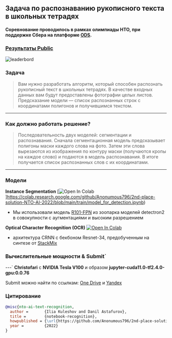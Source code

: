 ## Задача по распознаванию рукописного текста в школьных тетрадях
#### Соревнование проводилось в рамках олимпиады НТО, при поддержке Сбера на платформе [ODS](https://ods.ai/competitions/nto_final_21-22).

### [Результаты Public](https://ods.ai/competitions/nto_final_21-22/leaderboard)
![leaderbord](https://cdn.discordapp.com/attachments/660500818180440084/950114565029523506/unknown.png)

### Задача
> Вам нужно разработать алгоритм, который способен распознать рукописный текст в школьных тетрадях. В качестве входных данных вам будут предоставлены фотографии целых листов. Предсказание модели — список распознанных строк с координатами полигонов и получившимся текстом.
---

### Как должно работать решение?
> Последовательность двух моделей: сегментации и распознавания. Сначала сегментационная модель предсказывает полигоны маски каждого слова на фото. Затем эти слова вырезаются из изображения по контуру маски (получаются кропы на каждое слово) и подаются в модель распознавания. В итоге получается список распознанных слов с их координатами.
---

### Модели

**Instance Segmentation**
[![Open In Colab](https://colab.research.google.com/assets/colab-badge.svg)]https://colab.research.google.com/github/Anonumous796/2nd-place-solution-NTO-AI-2022/blob/main/train/model_for_detection.ipynb)

- Мы использовали модель [R101-FPN](https://github.com/facebookresearch/detectron2/blob/main/MODEL_ZOO.md#coco-instance-segmentation-baselines-with-mask-r-cnn) из зоопарка моделей detectron2 в совокупности с аугментациями и высоким разрешением

**Optical Character Recognition (OCR)**
[![Open In Colab](https://colab.research.google.com/assets/colab-badge.svg)](https://colab.research.google.com/github/Anonumous796/2nd-place-solution-NTO-AI-2022/blob/main/train/model_for_ocr.ipynb)

- архитектура CRNN с бекбоном Resnet-34, предобученным на синтезе от [StackMix](https://github.com/sberbank-ai/StackMix-OCR)

### Вычислительные мощности & Submit`
---`
**Christofari** с **NVIDIA Tesla V100** и образом **jupyter-cuda11.0-tf2.4.0-gpu:0.0.76**

Submit можно найти по ссылкам:
[One Drive](https://1drv.ms/u/s!AkPiJU-1XuQSgYkM5DJkxnywM8MfqQ?e=JCEel1) и 
[Yandex](https://storage.yandexcloud.net/datasouls-ods/submissions/e7c3d807-0f20-4003-9935-977432b4d615/2d91525d/ocr_submit%20%2810%29.zip)

### Цитирование
```BibTeX
@misc{nto-ai-text-recognition,
  author =       {Ilia Kuleshov and Danil Astafurov},
  title =        {notebook-recognition},
  howpublished = {\url{https://github.com/Anonumous796/2nd-place-solution-NTO-AI-2022}},
  year =         {2022}
}
```